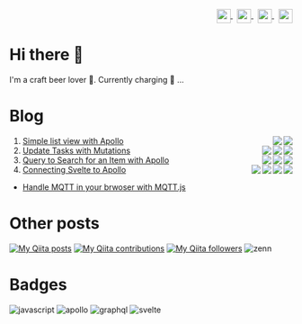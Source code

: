 <p align="right">
<a href="your link" target="blank">
  <img align="center" src="https://cdn.jsdelivr.net/npm/simple-icons@3.0.1/icons/twitter.svg" alt="" height="25" width="25" />
</a>&nbsp;
<a href="your link" target="blank">
  <img align="center" src="https://cdn.jsdelivr.net/npm/simple-icons@3.0.1/icons/linkedin.svg" alt="" height="25" width="25" />
</a>&nbsp;
<a href="your link" target="blank">
  <img align="center" src="https://cdn.jsdelivr.net/npm/simple-icons@3.0.1/icons/instagram.svg" alt="" height="25" width="25" />
</a>&nbsp;
<a href="your link" target="blank">
  <img align="center" src="https://cdn.jsdelivr.net/npm/simple-icons@3.0.1/icons/youtube.svg" alt="" height="25" width="25" />
</a>
</p>

# Hi there 👋

I'm a craft beer lover :beer:. Currently charging :battery: ...


# Blog

1. [Simple list view with Apollo](https://gist.github.com/narutaro/cd0006bc0d066fc6548534b1c1a36fb0) <img align="right" src="https://img.shields.io/static/v1?label=&message=javascript&color=gray&style=flat&logo=javascript"><img align="right" src="https://img.shields.io/static/v1?label=&message=apollo&color=gray&style=flat&logo=apollographql&logoColor=311C87">
2. [Update Tasks with Mutations](https://gist.github.com/narutaro/d0033155abb47cb5a8be05c3a0c5ebc7) <img align="right" src="https://img.shields.io/static/v1?label=&message=javascript&color=gray&style=flat&logo=javascript"><img align="right" src="https://img.shields.io/static/v1?label=&message=apollo&color=gray&style=flat&logo=apollographql&logoColor=311C87"><img align="right" src="https://img.shields.io/static/v1?label=&message=graphql&color=gray&style=flat&logo=graphql&logoColor=E10098">
3. [Query to Search for an Item with Apollo](https://gist.github.com/narutaro/823f29425c47bc7eda5ab260fdc2c26c) <img align="right" src="https://img.shields.io/static/v1?label=&message=javascript&color=gray&style=flat&logo=javascript"><img align="right" src="https://img.shields.io/static/v1?label=&message=apollo&color=gray&style=flat&logo=apollographql&logoColor=311C87"><img align="right" src="https://img.shields.io/static/v1?label=&message=graphql&color=gray&style=flat&logo=graphql&logoColor=E10098">
4. [Connecting Svelte to Apollo](https://gist.github.com/narutaro/7f85ccb919159026f0bc8cb22d872fec) <img align="right" src="https://img.shields.io/static/v1?label=&message=javascript&color=gray&style=flat&logo=javascript"><img align="right" src="https://img.shields.io/static/v1?label=&message=apollo&color=gray&style=flat&logo=apollographql&logoColor=311C87"><img align="right" src="https://img.shields.io/static/v1?label=&message=graphql&color=gray&style=flat&logo=graphql&logoColor=E10098"><img align="right" src="https://img.shields.io/static/v1?label=&message=svelte&color=gray&style=flat&logo=svelte">


* [Handle MQTT in your brwoser with MQTT.js](https://gist.github.com/narutaro/6461c0524f7d7ff01e21c2ecb0be84ca)

# Other posts

[![My Qiita posts](https://qiita-badge.apiapi.app/s/narutaro/posts.svg)](http://qiita.com/narutaro)
[![My Qiita contributions](https://qiita-badge.apiapi.app/s/narutaro/contributions.svg)](http://qiita.com/narutaro)
[![My Qiita followers](https://qiita-badge.apiapi.app/s/narutaro/followers.svg)](http://qiita.com/narutaro)
![zenn](https://img.shields.io/badge/-zenn-gray.svg?style=flat&logo=zenn)


# Badges

![javascript](https://img.shields.io/badge/-javascript-gray.svg?style=flat&logo=javascript)
![apollo](https://img.shields.io/badge/-apollo-gray.svg?style=flat&logo=apollographql&logoColor=311C87)
![graphql](https://img.shields.io/badge/-graphql-gray.svg?style=flat&logo=graphql&logoColor=E10098)
![svelte](https://img.shields.io/badge/-svelte-gray.svg?style=flat&logo=svelte)

<!--
https://simpleicons.org/
https://github.com/simple-icons/simple-icons/blob/develop/slugs.md
https://github.com/simple-icons/simple-icons
-->
